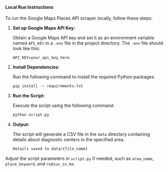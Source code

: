 

#### Local Run Instructions

To run the Google Maps Places API scraper locally, follow these steps:

1. **Set up Google Maps API Key:**

   Obtain a Google Maps API key and set it as an environment variable named `API_KEY` in a `.env` file in the project directory. The `.env` file should look like this:

   ```
   API_KEY=your_api_key_here
   ```

2. **Install Dependencies:**

   Run the following command to install the required Python packages:

   ```bash
   pip install -r requirements.txt
   ```

3. **Run the Script:**

   Execute the script using the following command:

   ```bash
   python script.py
   ```

4. **Output:**

   The script will generate a CSV file in the `data` directory containing details about diagnostic centers in the specified area.

   ```bash
   Details saved to data/{file_name}
   ```

Adjust the script parameters in `script.py` if needed, such as `area_name`, `place_keyword`, and `radius_in_km`.